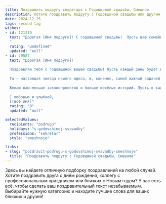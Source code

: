 ```yaml
---
title: Поздравить подругу секретаря с Годовщиной свадьбы. Смешное
description: Хотите поздравить подругу с Годовщиной свадьбы или другим праздником? Наш ИИ создаст незабываемое поздравление, а вы обязательно выделитесь среди других.  
date: 2024-12-25
tags: second tag
wishes:
- id: 121319
  text: "Дорогая [Имя подруги]! С годовщиной свадьбы!  Пусть ваш семейный бюджет будет таким же полным, как твой ежедневник, а домашние хлопоты – такими же организованными, как твои рабочие дела!  Пусть искры любви никогда не гаснут, а только переходят в уютный семейный очаг, согревающий вас теплом и счастьем!  Желаю вам ещё больше позитива, меньше скандалов (или хотя бы очень коротких и смешных!) и море любви!  С юбилеем!
  "
  rating: "undefined"
  updated: "null"
- id: 29587
  text: "Дорогая [Имя подруги]!
  
  Поздравляю тебя с годовщиной вашей свадьбы! Пусть каждый день будет как утренний кофе — бодрящим и полным энергии, без лишнего вопроса «Где мои ключи?».
  
  Ты — настоящая звезда нашего офиса, и, конечно, самой важной задачей остаётся успешное управление вашим семейным «календарём»: не забывай про «встречи» с романтикой и «отчёты» о совместных приключениях. Пусть ваш брак будет полон ярких событий, как твои рабочие отчёты — интересных фактов!
  
  Желаю вам меньше законопроектов и больше весёлых историй. Пусть в вашем доме царит гармония, а вместо бюрократии — только счастье!
  
  С любовью и улыбкой,
  [Твоё имя]"
  rating: "0"
  updated: "null"

selectedValues:
  recipients: "podrugu"
  holidays: "s-godovshinoj-svavadby"
  professions: "sekretar"
  style: "smeshnoje"

links:
- slug: "pozdravit-podrugu-s-godovshinoj-svavadby-smeshnoje"
  title: "Поздравить подругу с Годовщиной свадьбы. Смешное"
---
```


Здесь вы найдете отличную подборку поздравлений на любой случай. 
Хотите поздравить друга с днём рождения, коллегу с профессиональным праздником или близких с Новым годом? У нас есть всё, чтобы сделать ваш поздравительный текст незабываемым. Выбирайте нужную категорию и находите лучшие слова для ваших близких и друзей!
